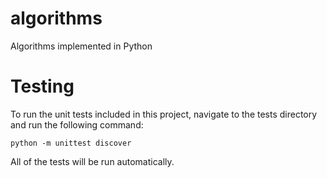 # algorithms

Algorithms implemented in Python

# Testing
To run the unit tests included in this project, navigate to the tests directory
and run the following command:

`python -m unittest discover`

All of the tests will be run automatically.

